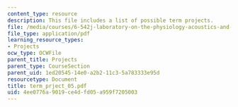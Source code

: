 ```yaml
---
content_type: resource
description: This file includes a list of possible term projects.
file: /media/courses/6-542j-laboratory-on-the-physiology-acoustics-and-perception-of-speech-fall-2005/4ee0776a9019ce4dfd05a959f7205003_term_prject_05.pdf
file_type: application/pdf
learning_resource_types:
- Projects
ocw_type: OCWFile
parent_title: Projects
parent_type: CourseSection
parent_uid: 1ed20545-14e0-a2b2-11c3-5a783333e95d
resourcetype: Document
title: term_prject_05.pdf
uid: 4ee0776a-9019-ce4d-fd05-a959f7205003
---
```

